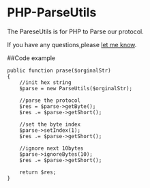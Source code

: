 # PHP-ParseUtils
The PareseUtils is for PHP to Parse our protocol.

If you have any questions,please [let me know](http://www.zhaiqianfeng.com/blog/guest-book/).

##Code example

    public function prase($orginalStr)
    {
        //init hex string
        $parse = new ParseUtils($orginalStr);

        //parse the protocol
        $res = $parse->getByte();
        $res .= $parse->getShort();

        //set the byte index
        $parse->setIndex(1);
        $res .= $parse->getShort();

        //ignore next 10bytes
        $parse->ignoreBytes(10);
        $res .= $parse->getShort();

        return $res;
    }

